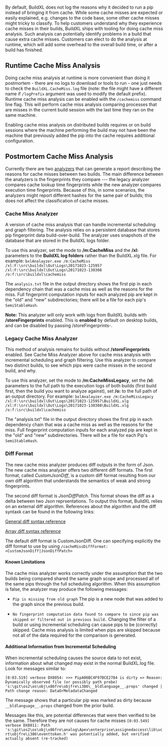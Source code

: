 By default, BuildXL does not log the reasons why it decided to run a pip instead of bringing it from cache. While some cache misses are expected or easily explained, e.g. changes to the code base, some other cache misses might tricky to classify. To help customers understand why they experience cache misses in their builds, BuildXL ships with tooling for doing cache miss analysis. Such analysis can potentially identify problems in a build that cause extra cache misses. Customers can elect to do the analysis at runtime, which will add some overhead to the overall build time, or after a build has finished.

## Runtime Cache Miss Analysis
Doing cache miss analysis at runtime is more convenient than doing it postmortem - there are no logs to download or tools to run - one just needs to check the `BuildXL.CacheMiss.log` file (note: the file might have a different name if `/logPrefix` argument was used to modify the default prefix). Runtime cache miss analysis can be enabled with the `/cachemiss` command line flag. This will perform cache miss analysis comparing processes that are misses in the current build session with the last time they ran on the same machine.

Enabling cache miss analysis on distributed builds requires or on build sessions where the machine performing the build may not have been the machine that previously added the pip into the cache requires additional configuration.

## Postmortem Cache Miss Analysis
Currently there are two [analyzers](./Execution-Analyzer.md) that can generate a report describing the reasons for cache misses between two builds. The main difference between the analyzers is the fingerprints they compare --- the legacy analyzer compares cache lookup time fingerprints while the new analyzer compares execution time fingerprints. Because of this, in some scenarios, the analyzers might report different hashes for the same pair of builds; this does not affect the classification of cache misses.

### Cache Miss Analyzer
A version of cache miss analysis that can handle incremental scheduling and graph filtering. The analysis relies on a persistent database that stores pip fingerprint data build-over-build. The analyzer uses snapshots of the database that are stored in the BuildXL logs folder. 

To use this analyzer, set the mode to **/m:CacheMiss** and the **/xl:** parameters to the **BuildXL log folders** rather than the BuildXL.xlg file. For example:
`bxlAnalayzer.exe /m:CacheMiss /xl:F:\src\buildxl\Out\Logs\20171023-125957 /xl:F:\src\buildxl\Out\Logs\20171023-130308 /o:f:\src\buildxl\cachemiss`

The `analysis.txt` file in the output directory shows the first pip in each dependency chain that was a cache miss as well as the reasons for the miss. Full fingerprint computation inputs for each analyzed pip are kept in the "old" and "new" subdirectories; there will be a file for each pip's `SemiStableHash`.

**Note:** This analyzer will only work with logs from BuildXL builds with **/storeFingerprints** enabled. This is **enabled** by default on desktop builds, and can be disabled by passing /storeFingerprints-.

### Legacy Cache Miss Analyzer
This method of analysis remains for builds without **/storeFingerprints** enabled. See Cache Miss Analyzer above for cache miss analysis with incremental scheduling and graph filtering. Use this analyzer to compare two distinct builds, to see which pips were cache misses in the second build, and why.

To use this analyzer, set the mode to **/m:CacheMissLegacy**, set the **/xl:** parameters to the full path to the execution logs of both builds (first build first, then the build you want to analyze against), set **/o:** to the full path of an output directory. For example:
`bxlAnalayzer.exe /m:CacheMissLegacy /xl:F:\src\buildxl\Out\Logs\20171023-125957\BuildXL.xlg /xl:F:\src\buildxl\Out\Logs\20171023-130308\BuildXL.xlg /o:f:\src\buildxl\cachemiss`

The "analysis.txt" file in the output directory shows the first pip in each dependency chain that was a cache miss as well as the reasons for the miss. Full fingerprint computation inputs for each analyzed pip are kept in the "old" and "new" subdirectories. There will be a file for each Pip's `SemiStableHash`.

### Diff Format

The new cache miss analyzer produces diff outputs in the form of Json. The new cache miss analyzer offers two different diff formats. The first format, called *CustomJsonDiff*, is a custom diff format resulting from our own diff algorithm that understands the semantics of weak and strong fingerprints. 

The second diff format is *JsonDiffPatch*. This format shows the diff as a delta between two Json reprsentations. To output this format, BuildXL relies on an external diff algorithm. References about the algorithm and the diff syntaxk can be found in the following links: 

[General diff syntax reference](https://github.com/benjamine/jsondiffpatch/blob/master/docs/deltas.md)

[Array diff syntax reference](https://github.com/benjamine/jsondiffpatch/blob/master/docs/arrays.md)

The default diff format is CustomJsonDiff. One can specifying explicitly the diff format to use by using `/cacheMissDiffFormat:<CustomJsonDiff|JsonDiffPatch>`

#### Known Limitations
The cache miss analyzer works correctly under the assumption that the two builds being compared shared the same graph scope and processed all of the same pips through the full scheduling algorithm. When this assumption is false, the analyzer may produce the following messages:

- `Pip is missing from old graph`
The pip is a new node that was added to the graph since the previous build.

- `No fingerprint computation data found to compare to since pip was skipped or filtered out in previous build.`
Changing the filter of a build or using incremental scheduling can cause pips to be (correctly) skipped. Cache miss analysis is limited when pips are skipped because not all of the data required for the comparison is generated.

#### Additional Information from Incremental Scheduling
When incremental scheduling causes the source data to not exist, information about what changed may exist in the normal BuildXL.log file. Look for messages similar to:

`[0:03.519] verbose DX8054: >>> PipA06BC4F97BCE2784 is dirty => Reason: Dynamically observed file (or possibly path probe) 's:\git\os2\os\obj\x86fre\objfre\i386\__bldlanguage__.props' changed | Path change reason: DataOrMetadataChanged`

The message shows that a particular pip was marked as dirty because `__bldlanguage__.props` changed from the prior build.

Messages like this, are potential differences that were then verified to be the same. Therefore they are not causes for cache misses
`[0:03.549] verbose DX8011: Path 's:\git\os2\os\obj\x86fre\analog\Apex\enterprise\assignedaccess\lib\ucrt\objfre\i386\eventtoken.h' was potentially added, but verified actually absent (re-tracked)`
